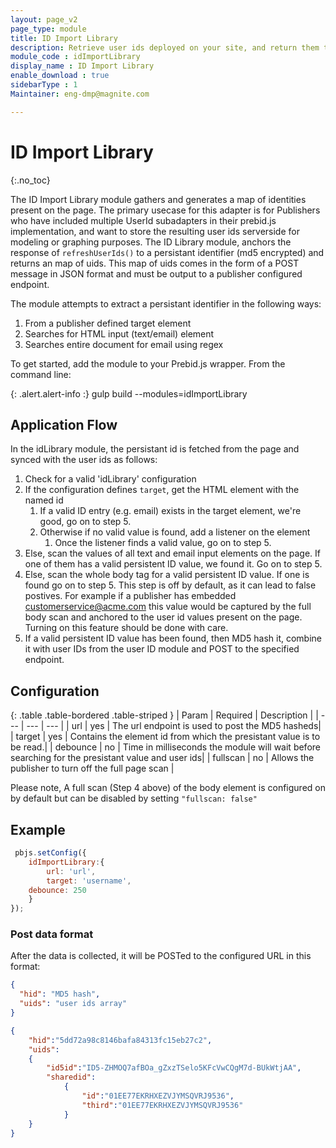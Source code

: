 ```yaml
---
layout: page_v2
page_type: module
title: ID Import Library
description: Retrieve user ids deployed on your site, and return them to a configurable endpoint for ID Graphing.
module_code : idImportLibrary
display_name : ID Import Library
enable_download : true
sidebarType : 1
Maintainer: eng-dmp@magnite.com

---
```



# ID Import Library

{:.no_toc}

The ID Import Library module gathers and generates a map of identities present on the page.  The primary usecase for this adapter is for Publishers who have included multiple UserId subadapters in their prebid.js implementation, and want to store the resulting user ids serverside for modeling or graphing purposes.  The ID Library module, anchors the response of `refreshUserIds()` to a persistant identifier (md5 encrypted) and returns an map of uids.  This map of uids comes in the form of a POST message in JSON format and must be output to a publisher configured endpoint.

The module attempts to extract a persistant identifier in the following ways:

1. From a publisher defined target element
2. Searches for HTML input (text/email) element
3. Searches entire document for email using regex

To get started, add the module to your Prebid.js wrapper. From the command line:

{: .alert.alert-info :}
gulp build --modules=idImportLibrary

## Application Flow

In the idLibrary module, the persistant id is fetched from the page and synced with the user ids as follows:

1. Check for a valid 'idLibrary' configuration
1. If the configuration defines `target`, get the HTML element with the named id
   1. If a valid ID entry (e.g. email) exists in the target element, we're good, go on to step 5.
   1. Otherwise if no valid value is found, add a listener on the element
       1. Once the listener finds a valid value, go on to step 5.
1. Else, scan the values of all text and email input elements on the page. If one of them has a valid persistent ID value, we found it. Go on to step 5.
1. Else, scan the whole body tag for a valid persistent ID value. If one is found go on to step 5. This step is off by default, as it can lead to false postives. For example if a publisher has embedded <customerservice@acme.com> this value would be captured by the full body scan and anchored to the user id values present on the page. Turning on this feature should be done with care.
1. If a valid persistent ID value has been found, then MD5 hash it, combine it with user IDs from the user ID module and POST to the specified endpoint.
  
## Configuration

{: .table .table-bordered .table-striped }
| Param  | Required | Description |
| --- | --- | --- |
| url | yes | The url endpoint is used to post the MD5 hasheds|
| target | yes | Contains the element id from which the presistant value is to be read.|
| debounce | no | Time in milliseconds the module will wait before searching for the presistant value and user ids|
| fullscan | no | Allows the publisher to turn off the full page scan |

Please note, A full scan (Step 4 above) of the body element is configured on by default but can be disabled by setting `"fullscan: false"`

## Example

```javascript
 pbjs.setConfig({
    idImportLibrary:{
        url: 'url',
        target: 'username',
    debounce: 250
    }
});
```

### Post data format

After the data is collected, it will be POSTed to the configured URL in this format:

```json
{
  "hid": "MD5 hash",
  "uids": "user ids array"
}
```

```json
{
    "hid":"5dd72a98c8146bafa84313fc15eb27c2",
    "uids":
    {
        "id5id":"ID5-ZHMOQ7afBOa_gZxzTSelo5KFcVwCQgM7d-BUkWtjAA",
        "sharedid":
            {
                "id":"01EE77EKRHXEZVJYMSQVRJ9536",
                "third":"01EE77EKRHXEZVJYMSQVRJ9536"
            }
    }
}
```
